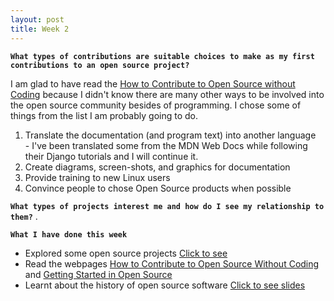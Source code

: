```yaml
---
layout: post
title: Week 2
---
```


**`What types of contributions are suitable choices to make as my first contributions to an open source project?`**  

I am glad to have read the [How to Contribute to Open Source without Coding]() because I didn't know there are many other ways to be involved into the open source community besides of programming. I chose some of things from the list I am probably going to do.

  1. Translate the documentation (and program text) into another language  
    - I've been translated some from the MDN Web Docs while following their Django tutorials and I will continue it.
  2. Create diagrams, screen-shots, and graphics for documentation
  3. Provide training to new Linux users
  4. Convince people to chose Open Source products when possible
  
  
  
**`What types of projects interest me and how do I see my relationship to them?`** . 

**`What I have done this week`**
  - Explored some open source projects [Click to see](https://github.com/hunter-college-ossd-fall-2019/nancydocode-proj-exploration-01/blob/master/project_licenses.md)
  - Read the webpages [How to Contribute to Open Source Without Coding](https://icontribute.wordpress.com/how-to-contribute-to-open-source-without-coding/) and [Getting Started in Open Source](https://blog.newrelic.com/engineering/open-source_gettingstarted/)
  - Learnt about the history of open source software [Click to see slides](http://www.compsci.hunter.cuny.edu/~sweiss/course_materials/csci395.86/slides/history.html#1)
